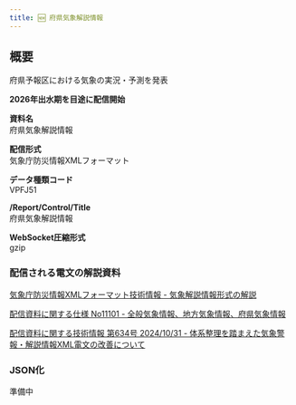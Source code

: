 ```yaml
---
title: 🆕 府県気象解説情報
---
```


## 概要

府県予報区における気象の実況・予測を発表

**2026年出水期を目途に配信開始**

**資料名** <br/>
府県気象解説情報

**配信形式** <br/>
気象庁防災情報XMLフォーマット

**データ種類コード** <br/>
VPFJ51

**/Report/Control/Title** <br/>
府県気象解説情報

**WebSocket圧縮形式** <br/>
gzip

### 配信される電文の解説資料

[気象庁防災情報XMLフォーマット技術情報 - 気象解説情報形式の解説](https://dmdata.jp/docs/jma/manual/0233-0234.pdf)

[配信資料に関する仕様 No11101 - 全般気象情報、地方気象情報、府県気象情報](https://www.data.jma.go.jp/suishin/shiyou/pdf/no11101)

[配信資料に関する技術情報 第634号 2024/10/31 - 体系整理を踏まえた気象警報・解説情報XML電文の改善について](https://dmdata.jp/docs/jma/technical/634.pdf)

### JSON化

準備中
